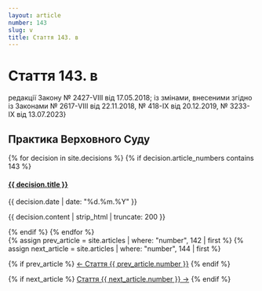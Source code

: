 ```yaml
---
layout: article
number: 143
slug: v
title: Стаття 143. в
---
```


# Стаття 143. в

редакції Закону № 2427-VIII від 17.05.2018; із змінами, внесеними згідно із Законами № 2617-VIII від 22.11.2018, № 418-IX від 20.12.2019, № 3233-IX від 13.07.2023}

## Практика Верховного Суду

<div class="decisions-container">
{% for decision in site.decisions %}
  {% if decision.article_numbers contains 143 %}
    <div class="decision-item">
      <h4><a href="{{ decision.url }}">{{ decision.title }}</a></h4>
      <p class="decision-date">{{ decision.date | date: "%d.%m.%Y" }}</p>
      <p class="decision-excerpt">{{ decision.content | strip_html | truncate: 200 }}</p>
    </div>
  {% endif %}
{% endfor %}
</div>

<div class="article-navigation">
  {% assign prev_article = site.articles | where: "number", 142 | first %}
  {% assign next_article = site.articles | where: "number", 144 | first %}
  
  {% if prev_article %}
    <a href="{{ prev_article.url }}" class="prev-article">← Стаття {{ prev_article.number }}</a>
  {% endif %}
  
  {% if next_article %}
    <a href="{{ next_article.url }}" class="next-article">Стаття {{ next_article.number }} →</a>
  {% endif %}
</div>
